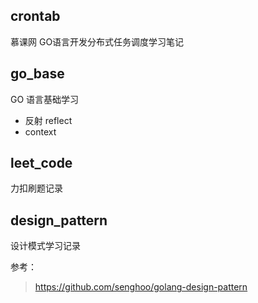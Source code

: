 ## crontab

慕课网 GO语言开发分布式任务调度学习笔记

## go_base

GO 语言基础学习

* 反射 reflect
* context

## leet_code

力扣刷题记录

## design_pattern

设计模式学习记录

参考：
>https://github.com/senghoo/golang-design-pattern